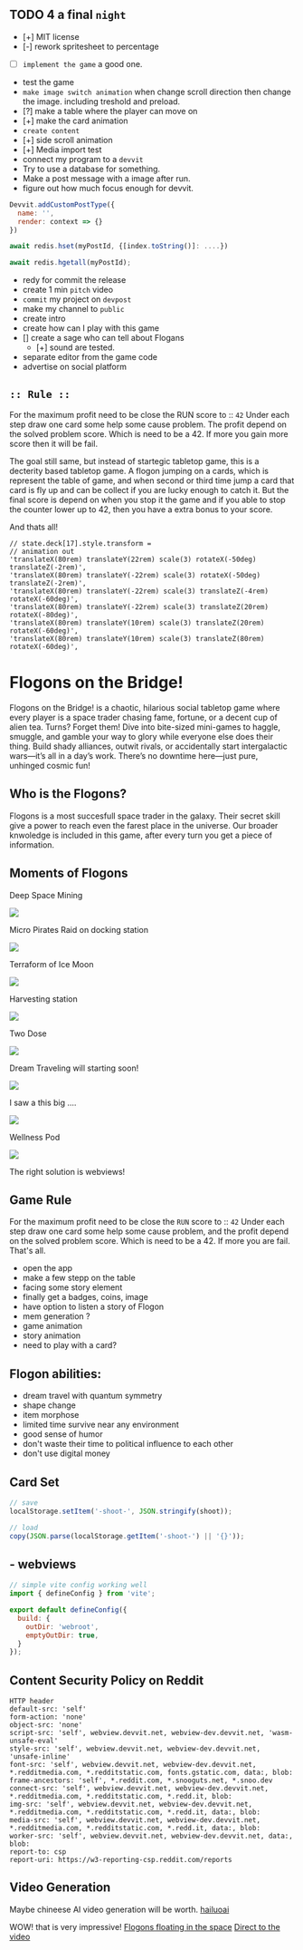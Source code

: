 ## TODO 4 a final `night`
- [+] MIT license
- [-] rework spritesheet to percentage
- [ ] `implement the game` a good one.
- test the game
- `make image switch animation` when change scroll direction then change the image.
  including treshold and preload.
- [?] make a table where the player can move on
- [+] make the card animation
- `create content`
- [+] side scroll animation
- [+] Media import test
- connect my program to a `devvit`
- Try to use a database for something.
- Make a post message with a image after run.
- figure out how much focus enough for devvit.
```js
Devvit.addCustomPostType({
  name: '',
  render: context => {}
})
``` 
```js
await redis.hset(myPostId, {[index.toString()]: ....})

await redis.hgetall(myPostId);
```
- redy for commit the release
- create 1 min `pitch` video
- `commit` my project on `devpost`
- make my channel to `public`
- create intro
- create how can I play with this game 
- [] create a sage who can tell about Flogans
  - [+] sound are tested.
- separate editor from the game code
- advertise on social platform

## `:: Rule ::`
For the maximum profit need to be close the RUN score to :: `42`
Under each step draw one card some help some cause problem.
The profit depend on the solved problem score.
Which is need to be a 42. If more you gain more score then it will be fail.

The goal still same, but instead of startegic tabletop game, this is a 
decterity based tabletop game. A flogon jumping on a cards, which is represent the 
table of game, and when second or third time jump a card that card is fly up and
can be collect if you are lucky enough to catch it.
But the final score is depend on when you stop it the game and if you able to stop the 
counter lower up to 42, then you have a extra bonus to your score.

And thats all!

```
// state.deck[17].style.transform = 
// animation out
'translateX(80rem) translateY(22rem) scale(3) rotateX(-50deg) translateZ(-2rem)',
'translateX(80rem) translateY(-22rem) scale(3) rotateX(-50deg) translateZ(-2rem)', 
'translateX(80rem) translateY(-22rem) scale(3) translateZ(-4rem) rotateX(-60deg)',
'translateX(80rem) translateY(-22rem) scale(3) translateZ(20rem) rotateX(-80deg)',
'translateX(80rem) translateY(10rem) scale(3) translateZ(20rem) rotateX(-60deg)',
'translateX(80rem) translateY(10rem) scale(3) translateZ(80rem) rotateX(-60deg)',

```

# Flogons on the Bridge!

Flogons on the Bridge! is a chaotic, hilarious social tabletop game where every player is a space trader chasing fame, fortune, or a decent cup of alien tea. Turns? Forget them! Dive into bite-sized mini-games to haggle, smuggle, and gamble your way to glory while everyone else does their thing. Build shady alliances, outwit rivals, or accidentally start intergalactic wars—it’s all in a day’s work. There’s no downtime here—just pure, unhinged cosmic fun!

## Who is the Flogons?
Flogons is a most succesfull space trader in the galaxy.
Their secret skill give a power to reach even the farest place in the universe.
Our broader knwoledge is included in this game, after every turn you get a piece of information.

## Moments of Flogons 

Deep Space Mining

![](./public/mid/flogon4214.jpeg)

Micro Pirates Raid on docking station

![](./public/mid/flogon4215.jpeg)

Terraform of Ice Moon

![](./public/mid/flogon4216.jpeg)

Harvesting station

![](./public/mid/flogon4217.jpeg)

Two Dose

![](./public/mid/flogon4219.jpeg)

Dream Traveling will starting soon!

![](./public/mid/flogon4220.jpeg)

I saw a this big ....

![](./public/mid/flogon4221.jpeg)

Wellness Pod

![](./public/mid/flogon4222.jpeg)

The right solution is webviews!

## Game Rule

For the maximum profit need to be close the `RUN` score to :: `42`
Under each step draw one card some help some cause problem, 
and the profit depend on the solved problem score.
Which is need to be a 42. If more you are fail. That's all.

- open the app
- make a few stepp on the table
- facing some story element
- finally get a badges, coins, image
- have option to listen a story of Flogon
- mem generation ?
- game animation
- story animation
- need to play with a card?

## Flogon abilities:
- dream travel with quantum symmetry
- shape change
- item morphose
- limited time survive near any environment
- good sense of humor
- don't waste their time to political influence to each other
- don't use digital money

## Card Set

```js
// save
localStorage.setItem('-shoot-', JSON.stringify(shoot));
```

```js
// load
copy(JSON.parse(localStorage.getItem('-shoot-') || '{}'));
```

## - webviews

```js
// simple vite config working well
import { defineConfig } from 'vite';

export default defineConfig({
  build: {
    outDir: 'webroot',
    emptyOutDir: true,
  }
});
```

## Content Security Policy on Reddit

```
HTTP header
default-src: 'self'
form-action: 'none'
object-src: 'none'
script-src: 'self', webview.devvit.net, webview-dev.devvit.net, 'wasm-unsafe-eval'
style-src: 'self', webview.devvit.net, webview-dev.devvit.net, 'unsafe-inline'
font-src: 'self', webview.devvit.net, webview-dev.devvit.net, *.redditmedia.com, *.redditstatic.com, fonts.gstatic.com, data:, blob:
frame-ancestors: 'self', *.reddit.com, *.snooguts.net, *.snoo.dev
connect-src: 'self', webview.devvit.net, webview-dev.devvit.net, *.redditmedia.com, *.redditstatic.com, *.redd.it, blob:
img-src: 'self', webview.devvit.net, webview-dev.devvit.net, *.redditmedia.com, *.redditstatic.com, *.redd.it, data:, blob:
media-src: 'self', webview.devvit.net, webview-dev.devvit.net, *.redditmedia.com, *.redditstatic.com, *.redd.it, data:, blob:
worker-src: 'self', webview.devvit.net, webview-dev.devvit.net, data:, blob:
report-to: csp
report-uri: https://w3-reporting-csp.reddit.com/reports
```

## Video Generation

Maybe chineese AI video generation will be worth.
[hailuoai](https://hailuoai.video/create)

WOW! that is very impressive!
[Flogons floating in the space](https://hailuoai.video/create/324701351598858241)
[Direct to the video](https://hailuoai.video/share/dOkz0KpoNb3P)